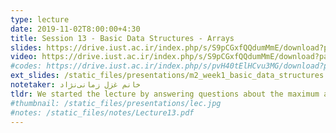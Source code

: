```yaml
---
type: lecture
date: 2019-11-02T8:00:00+4:30
title: Session 13 - Basic Data Structures - Arrays
slides: https://drive.iust.ac.ir/index.php/s/S9pCGxfQQdumMmE/download?path=%2FSlides&files=S13.pdf
video: https://drive.iust.ac.ir/index.php/s/S9pCGxfQQdumMmE/download?path=%2FVideos&files=S13.mp4
#codes: https://drive.iust.ac.ir/index.php/s/pvH40tElHCvu3MG/download?path=%2FCode&files=S5.zip
ext_slides: /static_files/presentations/m2_week1_basic_data_structures.zip
notetaker: خانم غزل زمانی‌نژاد
tldr: We started the lecture by answering questions about the maximum arithmetic problem. We then moved onto the Basic Data Structures section of our syllabus. We demonstrated how pointer arithmetic is used to access array elements in O(1). We also discussed the order of insert/delete to the beginning, middle and end of the array.
#thumbnail: /static_files/presentations/lec.jpg
#notes: /static_files/notes/Lecture13.pdf
---
```

